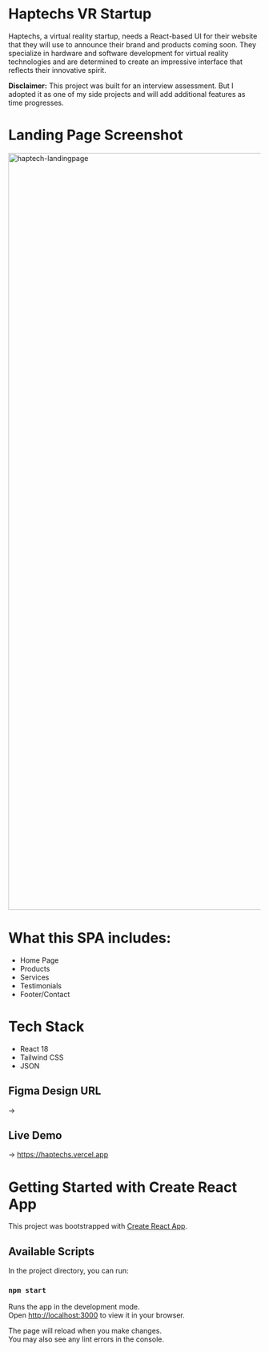 # Haptechs VR Startup
Haptechs, a virtual reality startup, needs a React-based UI for their website that they will use to announce their brand and products coming soon. They specialize in hardware and software development for virtual reality technologies and are determined to create an impressive interface that reflects their innovative spirit.

**Disclaimer:** This project was built for an interview assessment. But I adopted it as one of my side projects and will add additional features as time progresses.

# Landing Page Screenshot
<img width="1512" alt="haptech-landingpage" src="https://github.com/TreciaKS/haptechs/assets/82657928/1149fbfb-45f2-4002-924e-15b5a83161fc">

# What this SPA includes:
- Home Page
- Products
- Services
- Testimonials
- Footer/Contact

# Tech Stack
- React 18
- Tailwind CSS
- JSON

## Figma Design URL
-> 

## Live Demo
-> https://haptechs.vercel.app

# Getting Started with Create React App

This project was bootstrapped with [Create React App](https://github.com/facebook/create-react-app).

## Available Scripts

In the project directory, you can run:

### `npm start`

Runs the app in the development mode.\
Open [http://localhost:3000](http://localhost:3000) to view it in your browser.

The page will reload when you make changes.\
You may also see any lint errors in the console.
